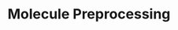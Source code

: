 ---
title: Molecule Preprocessing
description: Small molecules need to be standardised before many downstream tasks
sidebar_position: 1
---